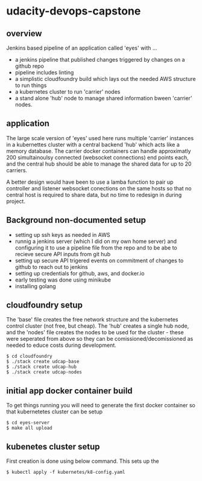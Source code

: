 # udacity-devops-capstone

## overview

Jenkins based pipeline of an application called 'eyes' with ...

- a jenkins pipeline that published changes triggered by changes on a github repo
- pipeline includes linting
- a simplistic cloudfoundry build which lays out the needed AWS structure to run things
- a kubernetes cluster to run 'carrier' nodes
- a stand alone 'hub' node to manage shared information bween 'carrier' nodes.

## application
The large scale version of 'eyes' used here runs multiple 'carrier' instances in a kubernettes cluster with a central backend 'hub' which acts like a memory database. The carrier docker containers can handle approximatly 200 simultainoulsy connected (websocket connections) end points each, and the central hub should be able to manage the shared data for up to 20 carriers.

A better design would have been to use a lamba function to pair up controller and listener websocket conections on the same hosts so that no central host is required to share data, but no time to redesign in during project.

## Background non-documented setup

- setting up ssh keys as needed in AWS
- runnig a jenkins server (which I did on my own home server) and configuring it to use a pipeline file from the repo and to be abe to recieve secure API inputs from git hub
- setting up secure API trigered events on commitment of changes to github to reach out to jenkins
- setting up credentials for github, aws, and docker.io 
- early testing was done using minikube
- installing golang

## cloudfoundry setup
The 'base' file creates the free network structure and the kubernetes control cluster (not free, but cheap). 
The 'hub' creates a single hub node, and the 'nodes' file creates the nodes to be used for the cluster - these were seperated from above so they can be comissioned/decomissioned as needed to educe costs during development.
```
$ cd cloudfoundry
$ ./stack create udcap-base
$ ./stack create udcap-hub
$ ./stack create udcap-nodes
```

## initial app docker container build
To get things running you will need to generate the first docker container so that kubernetetes cluster can be setup
```
$ cd eyes-server
$ make all upload
```

## kubenetes cluster setup
First creation is done using below command. This sets up the 
```
$ kubectl apply -f kubernetes/k8-config.yaml
```

